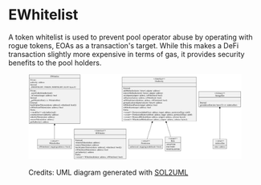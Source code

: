 # EWhitelist

A token whitelist is used to prevent pool operator abuse by operating with rogue tokens, EOAs as a transaction's target. While this makes a DeFi transaction slightly more expensive in terms of gas, it provides security benefits to the pool holders.

<figure><img src="../../../.gitbook/assets/ewhitelist.svg" alt=""><figcaption><p>Credits: UML diagram generated with <a href="https://github.com/naddison36/sol2uml">SOL2UML</a></p></figcaption></figure>
